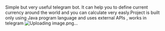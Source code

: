 Simple but very useful telegram bot. It can help you to define current currency around the
world and you can calculate very easly.Project is built only using Java program language and uses external APIs , works in telegram
![Uploading image.png…]()

